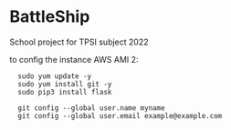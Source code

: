 # BattleShip
School project for TPSI subject 2022

to config the instance AWS AMI 2:
``` 
  sudo yum update -y
  sudo yum install git -y
  sudo pip3 install flask 
  
  git config --global user.name myname
  git config --global user.email example@example.com
  
```
